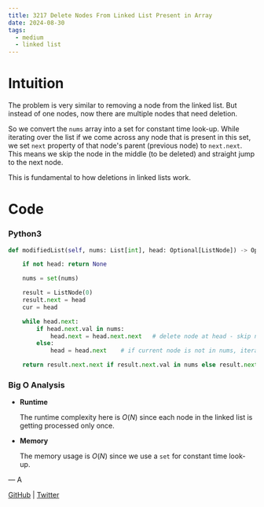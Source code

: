 ```yaml
---
title: 3217 Delete Nodes From Linked List Present in Array
date: 2024-08-30
tags:
  - medium
  - linked list
---
```


# Intuition

The problem is very similar to removing a node from the linked list. But instead of one nodes, now there are multiple nodes that need deletion.

So we convert the `nums` array into a set for constant time look-up. While iterating over the list if we come across any node that is present in this set, we set `next` property of that node's parent (previous node) to `next.next`. This means we skip the node in the middle (to be deleted) and straight jump to the next node.

This is fundamental to how deletions in linked lists work.

# Code

### Python3

```python
def modifiedList(self, nums: List[int], head: Optional[ListNode]) -> Optional[ListNode]:

    if not head: return None

    nums = set(nums)

    result = ListNode(0)
    result.next = head
    cur = head

    while head.next:
        if head.next.val in nums:
            head.next = head.next.next   # delete node at head - skip node
        else:
            head = head.next    # if current node is not in nums, iterate normally - no skipping

    return result.next.next if result.next.val in nums else result.next
```

### Big O Analysis

- **Runtime**

  The runtime complexity here is $O(N)$ since each node in the linked list is getting processed only once.

- **Memory**

  The memory usage is $O(N)$ since we use a `set` for constant time look-up.

— A

[GitHub](https://github.com/athkdev) | [Twitter](https://twitter.com/athkdev)
